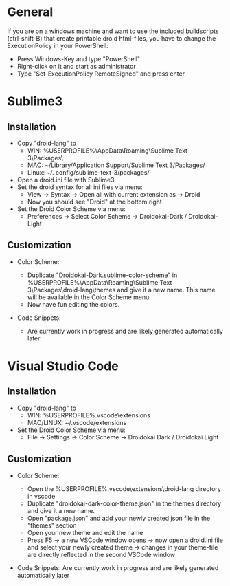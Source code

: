 General
=======
If you are on a windows machine and want to use the included buildscripts (ctrl-shift-B) that create printable
droid html-files, you have to change the ExecutionPolicy in your PowerShell:

- Press Windows-Key and type "PowerShell"
- Right-click on it and start as administrator
- Type "Set-ExecutionPolicy RemoteSigned" and press enter

Sublime3
================================================================================

Installation
------------
- Copy "droid-lang" to
	- WIN: %USERPROFILE%\AppData\Roaming\Sublime Text 3\Packages\
	- MAC: ~/Library/Application Support/Sublime Text 3/Packages/
	- Linux: ~/. config/sublime-text-3/packages/
- Open a droid.ini file with Sublime3
- Set the droid syntax for all ini files via menu:
	- View -> Syntax -> Open all with current extension as -> Droid
	- Now you should see "Droid" at the bottom right
- Set the Droid Color Scheme via menu:
	- Preferences -> Select Color Scheme -> Droidokai-Dark / Droidokai-Light

Customization
--------------
- Color Scheme:
	- Duplicate "Droidokai-Dark.sublime-color-scheme" in 
	%USERPROFILE%\AppData\Roaming\Sublime Text 3\Packages\droid-lang\themes
	and give it a new name. This name will be available in the Color Scheme menu.
	- Now have fun editing the colors.

- Code Snippets:
	- Are currently work in progress and are likely generated automatically later

Visual Studio Code
================================================================================

Installation
------------
- Copy "droid-lang" to 
	- WIN: %USERPROFILE%\.vscode\extensions
	- MAC/LINUX: ~/.vscode/extensions
- Set the Droid Color Scheme via menu:
	- File -> Settings -> Color Scheme -> Droidokai Dark / Droidokai Light

Customization
--------------
- Color Scheme:
	- Open the %USERPROFILE%\.vscode\extensions\droid-lang directory in vscode
	- Duplicate "droidokai-dark-color-theme.json" in the themes directory
	and give it a new name.
	- Open "package.json" and add your newly created json file in the "themes" section
	- Open your new theme and edit the name
	- Press F5 -> a new VSCode window opens 
		-> now open a droid.ini file and select your newly created theme
		-> changes in your theme-file are directly reflected in the second VSCode window

- Code Snippets:
	Are currently work in progress and are likely generated automatically later